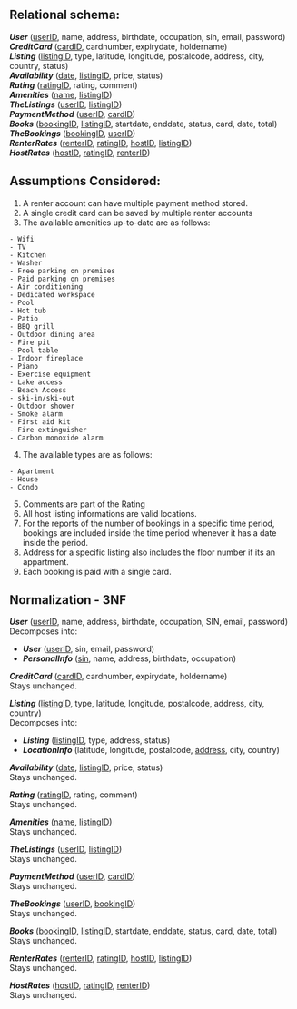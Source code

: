 ## **Relational schema:**  
***User*** (<ins>userID</ins>, name, address, birthdate, occupation, sin, email, password)  
***CreditCard*** (<ins>cardID</ins>, cardnumber, expirydate, holdername)  
***Listing*** (<ins>listingID</ins>, type, latitude, longitude, postalcode, address, city, country, status)  
***Availability*** (<ins>date</ins>, <ins>listingID</ins>, price, status)  
***Rating*** (<ins>ratingID</ins>, rating, comment)  
***Amenities*** (<ins>name</ins>, <ins>listingID</ins>)  
***TheListings*** (<ins>userID</ins>, <ins>listingID</ins>)  
***PaymentMethod*** (<ins>userID</ins>, <ins>cardID</ins>)  
***Books*** (<ins>bookingID</ins>, <ins>listingID</ins>, startdate, enddate, status, card, date, total)  
***TheBookings*** (<ins>bookingID</ins>, <ins>userID</ins>)  
***RenterRates*** (<ins>renterID</ins>, <ins>ratingID</ins>, <ins>hostID</ins>, <ins>listingID</ins>)  
***HostRates*** (<ins>hostID</ins>, <ins>ratingID</ins>, <ins>renterID</ins>)

## **Assumptions Considered:**  
1. A renter account can have multiple payment method stored.
2. A single credit card can be saved by multiple renter accounts
3. The available amenities up-to-date are as follows:
  ```
  - Wifi
  - TV
  - Kitchen
  - Washer
  - Free parking on premises
  - Paid parking on premises
  - Air conditioning
  - Dedicated workspace
  - Pool
  - Hot tub
  - Patio
  - BBQ grill
  - Outdoor dining area
  - Fire pit
  - Pool table
  - Indoor fireplace
  - Piano
  - Exercise equipment
  - Lake access
  - Beach Access
  - ski-in/ski-out
  - Outdoor shower
  - Smoke alarm
  - First aid kit
  - Fire extinguisher 
  - Carbon monoxide alarm
  ```
4. The available types are as follows:
  ```
  - Apartment 
  - House
  - Condo
  ```
5. Comments are part of the Rating
6. All host listing informations are valid locations.
7. For the reports of the number of bookings in a specific time period, bookings are included inside the time period whenever it has a date inside the period.
8. Address for a specific listing also includes the floor number if its an appartment.
9. Each booking is paid with a single card.

## Normalization - 3NF
***User*** (<ins>userID</ins>, name, address, birthdate, occupation, SIN, email, password)  
Decomposes into:  
  - ***User*** (<ins>userID</ins>, sin, email, password)
  - ***PersonalInfo*** (<ins>sin</ins>, name, address, birthdate, occupation)  

***CreditCard*** (<ins>cardID</ins>, cardnumber, expirydate, holdername)  
Stays unchanged.

***Listing*** (<ins>listingID</ins>, type, latitude, longitude, postalcode, address, city, country)  
Decomposes into:
  - ***Listing*** (<ins>listingID</ins>, type, address, status)  
  - ***LocationInfo*** (latitude, longitude, postalcode, <ins>address</ins>, city, country)  

***Availability*** (<ins>date</ins>, <ins>listingID</ins>, price, status)  
Stays unchanged.

***Rating*** (<ins>ratingID</ins>, rating, comment)  
Stays unchanged.

***Amenities*** (<ins>name</ins>, <ins>listingID</ins>)  
Stays unchanged.

***TheListings*** (<ins>userID</ins>, <ins>listingID</ins>)  
Stays unchanged.

***PaymentMethod*** (<ins>userID</ins>, <ins>cardID</ins>)  
Stays unchanged.

***TheBookings*** (<ins>userID</ins>, <ins>bookingID</ins>)  
Stays unchanged.

***Books*** (<ins>bookingID</ins>, <ins>listingID</ins>, startdate, enddate, status, card, date, total)  
Stays unchanged.

***RenterRates*** (<ins>renterID</ins>, <ins>ratingID</ins>, <ins>hostID</ins>, <ins>listingID</ins>)  
Stays unchanged.

***HostRates*** (<ins>hostID</ins>, <ins>ratingID</ins>, <ins>renterID</ins>)  
Stays unchanged.